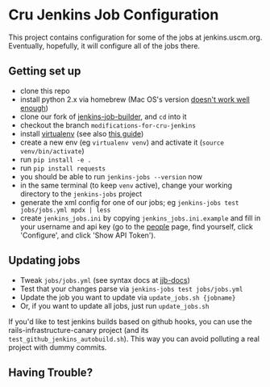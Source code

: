 Cru Jenkins Job Configuration
=============================

This project contains configuration for some of the jobs at jenkins.uscm.org.
Eventually, hopefully, it will configure all of the jobs there.


Getting set up
--------------

 *  clone this repo
 *  install python 2.x via homebrew (Mac OS's version [doesn't work well enough][mediawiki])
 *  clone our fork of [jenkins-job-builder][fork], and `cd` into it
 *  checkout the branch `modifications-for-cru-jenkins`
 *  install [virtualenv][virtualenv] (see also [this guide][virtualenv-guide])
 *  create a new env (eg `virtualenv venv`) and activate it (`source venv/bin/activate`)
 *  run `pip install -e .`
 *  run `pip install requests`
 *  you should be able to run `jenkins-jobs --version` now
 *  in the same terminal (to keep `venv` active), change your working directory to the `jenkins-jobs` project
 *  generate the xml config for one of our jobs; eg `jenkins-jobs test jobs/jobs.yml mpdx | less`
 *  create `jenkins_jobs.ini` by copying `jenkins_jobs.ini.example` and fill in your username and api key
    (go to the [people][jenkins-people] page, find yourself, click 'Configure', and click 'Show API Token').

Updating jobs
-------------

 *  Tweak `jobs/jobs.yml` (see syntax docs at [jjb-docs])
 *  Test that your changes parse via `jenkins-jobs test jobs/jobs.yml`
 *  Update the job you want to update via `update_jobs.sh {jobname}`
 *  Or, if you want to update all jobs, just run `update_jobs.sh`

If you'd like to test jenkins builds based on github hooks,
you can use the rails-infrastructure-canary project (and its `test_github_jenkins_autobuild.sh`).
This way you can avoid polluting a real project with dummy commits.

Having Trouble?
---------------

[mediawiki]: https://www.mediawiki.org/wiki/Continuous_integration/Jenkins_job_builder#six.moves
[fork]: https://github.com/CruGlobal/jenkins-job-builder
[virtualenv]: https://virtualenv.pypa.io/en/latest/
[virtualenv-guide]: http://docs.python-guide.org/en/latest/dev/virtualenvs/
[jenkins-people]: http://jenkins.uscm.org/asynchPeople/
[jjb-docs]: http://docs.openstack.org/infra/jenkins-job-builder/

